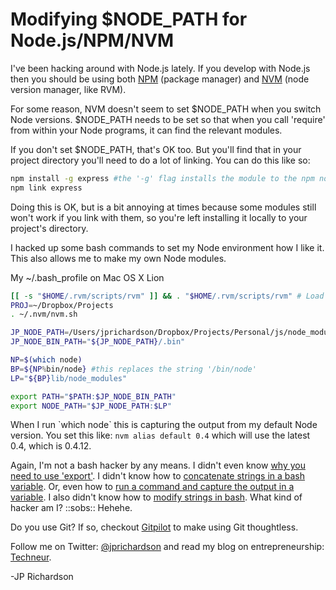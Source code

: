 <!--
author: JP Richardson
publish: Thu Oct 20 2011 15:21:58 GMT-0500 (CDT)
status: publish
type: post
link: https://procbits.wordpress.com/2011/10/20/modifying-node_path-for-node-jsnpmnvm/
tags: Node.js
slug: 2011/10/20/modifying-node_path-for-node-jsnpmnvm
-->

Modifying $NODE_PATH for Node.js/NPM/NVM
========================================

I've been hacking around with Node.js lately. If you develop with
Node.js then you should be using both [NPM](http://npmjs.org/) (package
manager) and [NVM](https://github.com/creationix/nvm) (node version
manager, like RVM).

For some reason, NVM doesn't seem to set \$NODE\_PATH when you switch
Node versions. \$NODE\_PATH needs to be set so that when you call
'require' from within your Node programs, it can find the relevant
modules.

If you don't set \$NODE\_PATH, that's OK too. But you'll find that in
your project directory you'll need to do a lot of linking. You can do
this like so:

```bash
npm install -g express #the '-g' flag installs the module to the npm node_module directory
npm link express
```

Doing this is OK, but is a bit annoying at times because some modules
still won't work if you link with them, so you're left installing it
locally to your project's directory.

I hacked up some bash commands to set my Node environment how I like it.
This also allows me to make my own Node modules.

My \~/.bash\_profile on Mac OS X Lion

```bash
[[ -s "$HOME/.rvm/scripts/rvm" ]] && . "$HOME/.rvm/scripts/rvm" # Load RVM function
PROJ=~/Dropbox/Projects
. ~/.nvm/nvm.sh

JP_NODE_PATH=/Users/jprichardson/Dropbox/Projects/Personal/js/node_modules
JP_NODE_BIN_PATH="${JP_NODE_PATH}/.bin"

NP=$(which node) 
BP=${NP%bin/node} #this replaces the string '/bin/node'
LP="${BP}lib/node_modules"

export PATH="$PATH:$JP_NODE_BIN_PATH"
export NODE_PATH="$JP_NODE_PATH:$LP"

```

When I run \`which node\` this is capturing the output from my default
Node version. You set this like: `nvm alias default 0.4` which will use
the latest 0.4, which is 0.4.12.

Again, I'm not a bash hacker by any means. I didn't even know [why you
need to use
'export'](http://stackoverflow.com/questions/1158091/bash-defining-a-variable-with-or-without-export).
I didn't know how to [concatenate strings in a bash
variable](http://desk.stinkpot.org:8080/tricks/index.php/2007/02/concatenate-strings-in-bash/).
Or, even how to [run a command and capture the output in a
variable](http://stackoverflow.com/questions/4651437/how-to-set-a-bash-variable-equal-to-the-output-from-a-command).
I also didn't know how to [modify strings in
bash](http://www.faqs.org/docs/abs/HTML/string-manipulation.html). What
kind of hacker am I? ::sobs:: Hehehe.

Do you use Git? If so, checkout [Gitpilot](http://gitpilot.com) to make
using Git thoughtless.

Follow me on Twitter: [@jprichardson](http://twitter.com/jprichardson)
and read my blog on entrepreneurship: [Techneur](http://techneur.com).

-JP Richardson
